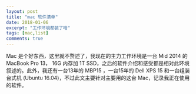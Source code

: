 ```yaml
---
layout: post
title: "mac 软件清单"
date: 2018-01-06
excerpt: "工作环境都装了啥"
tags: [mac,list]
comments: true
---
```


Mac 是个好东西，这里就不赘述了，我现在的主力工作环境是一台 Mid 2014 的 MacBook Pro 13， 16G 内存加 1T SSD，之后的软件介绍和感受都是相对此环境叙述的。此外，我还有一台13年的 MBP15 ，一台15年的 Dell XPS 15 和一台组装台式机  (Ubuntu 16.04)，不过此文主要针对主要用的这台 Mac，记录我正在使用的软件。